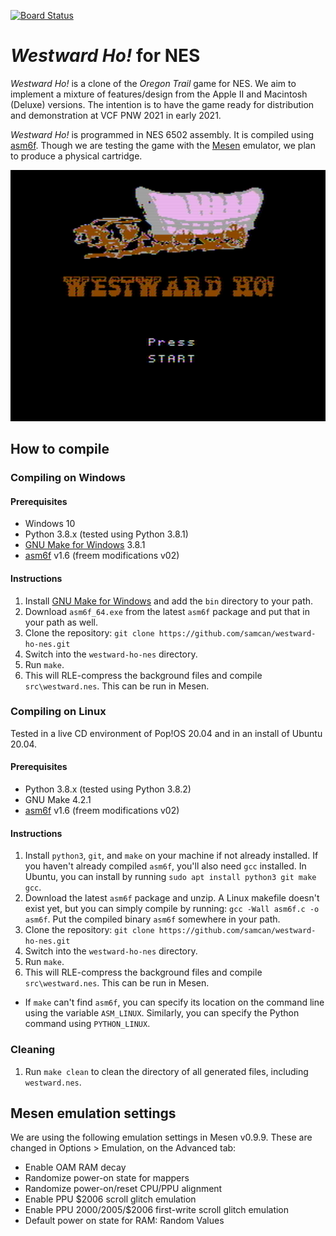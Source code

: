 [![Board Status](https://dev.azure.com/samuelcantrell/74847b42-095f-489b-ab88-88355b740707/78d5b544-a5a5-4e64-a3e1-5781ec0b780c/_apis/work/boardbadge/7b0494f3-d086-439a-876a-e3687fa2cbee?columnOptions=1)](https://dev.azure.com/samuelcantrell/74847b42-095f-489b-ab88-88355b740707/_boards/board/t/78d5b544-a5a5-4e64-a3e1-5781ec0b780c/Microsoft.RequirementCategory/)

# *Westward Ho!* for NES
*Westward Ho!* is a clone of the *Oregon Trail* game for NES. We
aim to implement a mixture of features/design from the Apple II
and Macintosh (Deluxe) versions. The intention is to have the game
ready for distribution and demonstration at VCF PNW 2021 in early 2021.

*Westward Ho!* is programmed in NES 6502 assembly. It is compiled
using [asm6f][asm6f]. Though we are testing the game with the
[Mesen][mesen] emulator, we plan to produce a physical cartridge.

![](docs/img/westward_001.png?raw=true)

## How to compile

### Compiling on Windows
#### Prerequisites
* Windows 10
* Python 3.8.x (tested using Python 3.8.1)
* [GNU Make for Windows][make] 3.8.1
* [asm6f][asm6f] v1.6 (freem modifications v02)

#### Instructions
1. Install [GNU Make for Windows][make] and add the `bin` directory to your path.
2. Download `asm6f_64.exe` from the latest `asm6f` package and put that in
your path as well.
3. Clone the repository:
  `git clone https://github.com/samcan/westward-ho-nes.git`
4. Switch into the `westward-ho-nes` directory.
5. Run `make`.
6. This will RLE-compress the background files and compile `src\westward.nes`. This can
be run in Mesen.

### Compiling on Linux
Tested in a live CD environment of Pop!OS 20.04 and in an install of Ubuntu 20.04.

#### Prerequisites
* Python 3.8.x (tested using Python 3.8.2)
* GNU Make 4.2.1
* [asm6f][asm6f] v1.6 (freem modifications v02)

#### Instructions
1. Install `python3`, `git`, and `make` on your machine if not already installed. If you
haven't already compiled `asm6f`, you'll also need `gcc` installed. In Ubuntu, you can install
by running `sudo apt install python3 git make gcc`.
2. Download the latest `asm6f` package and unzip. A Linux makefile doesn't exist yet, but
you can simply compile by running: `gcc -Wall asm6f.c -o asm6f`. Put the compiled binary
`asm6f` somewhere in your path.
3. Clone the repository:
  `git clone https://github.com/samcan/westward-ho-nes.git`
4. Switch into the `westward-ho-nes` directory.
5. Run `make`.
6. This will RLE-compress the background files and compile `src\westward.nes`. This can
be run in Mesen.
  * If `make` can't find `asm6f`, you can specify its location on the command line using the variable `ASM_LINUX`. Similarly,
  you can specify the Python command using `PYTHON_LINUX`.

### Cleaning
1. Run `make clean` to clean the directory of all generated files, including `westward.nes`.

[asm6f]: https://github.com/freem/asm6f
[fceux]: http://www.fceux.com/web/home.html
[mesen]: https://mesen.ca/
[make]: http://gnuwin32.sourceforge.net/packages/make.htm

## Mesen emulation settings
We are using the following emulation settings in Mesen v0.9.9. These are changed in Options > Emulation, on the Advanced tab:

* Enable OAM RAM decay
* Randomize power-on state for mappers
* Randomize power-on/reset CPU/PPU alignment
* Enable PPU $2006 scroll glitch emulation
* Enable PPU $2000/$2005/$2006 first-write scroll glitch emulation
* Default power on state for RAM: Random Values
